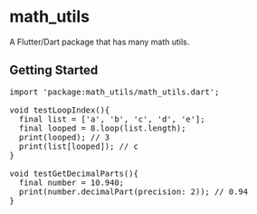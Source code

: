 # math_utils

A Flutter/Dart package that has many math utils.

## Getting Started

<pre>
import 'package:math_utils/math_utils.dart';

void testLoopIndex(){
  final list = ['a', 'b', 'c', 'd', 'e'];
  final looped = 8.loop(list.length);
  print(looped); // 3
  print(list[looped]); // c
}

void testGetDecimalParts(){
  final number = 10.940;
  print(number.decimalPart(precision: 2)); // 0.94
}
<pre>
